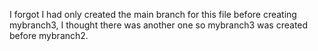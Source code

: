 I forgot I had only created the main branch for this file before creating mybranch3, I thought there was another one so mybranch3 was created before mybranch2.